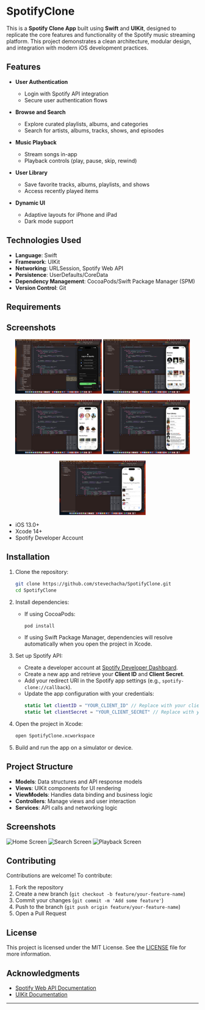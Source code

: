 # SpotifyClone

This is a **Spotify Clone App** built using **Swift** and **UIKit**, designed to replicate the core features and functionality of the Spotify music streaming platform. This project demonstrates a clean architecture, modular design, and integration with modern iOS development practices.

## Features

- **User Authentication**

  - Login with Spotify API integration
  - Secure user authentication flows

- **Browse and Search**

  - Explore curated playlists, albums, and categories
  - Search for artists, albums, tracks, shows, and episodes

- **Music Playback**

  - Stream songs in-app
  - Playback controls (play, pause, skip, rewind)

- **User Library**

  - Save favorite tracks, albums, playlists, and shows
  - Access recently played items

- **Dynamic UI**

  - Adaptive layouts for iPhone and iPad
  - Dark mode support

## Technologies Used

- **Language**: Swift
- **Framework**: UIKit
- **Networking**: URLSession, Spotify Web API
- **Persistence**: UserDefaults/CoreData
- **Dependency Management**: CocoaPods/Swift Package Manager (SPM)
- **Version Control**: Git

## Requirements

## Screenshots

<p align="center">
  <img src="https://github.com/stevechacha/SpotifyClone/raw/main/Screenshot/1.png" width="45%" />
  <img src="https://github.com/stevechacha/SpotifyClone/raw/main/Screenshot/2.png" width="45%" />
</p>

<p align="center">
  <img src="https://github.com/stevechacha/SpotifyClone/raw/main/Screenshot/3.png" width="45%" />
  <img src="https://github.com/stevechacha/SpotifyClone/raw/main/Screenshot/4.png" width="45%" />
</p>

<p align="center">
  <img src="https://github.com/stevechacha/SpotifyClone/raw/main/Screenshot/5.png" width="45%" />
</p>

- iOS 13.0+
- Xcode 14+
- Spotify Developer Account

## Installation

1. Clone the repository:

   ```bash
   git clone https://github.com/stevechacha/SpotifyClone.git
   cd SpotifyClone
   ```

2. Install dependencies:

   - If using CocoaPods:
     ```bash
     pod install
     ```
   - If using Swift Package Manager, dependencies will resolve automatically when you open the project in Xcode.

3. Set up Spotify API:

   - Create a developer account at [Spotify Developer Dashboard](https://developer.spotify.com/dashboard/).
   - Create a new app and retrieve your **Client ID** and **Client Secret**.
   - Add your redirect URI in the Spotify app settings (e.g., `spotify-clone://callback`).
   - Update the app configuration with your credentials:
     ```swift
     static let clientID = "YOUR_CLIENT_ID" // Replace with your client ID
     static let clientSecret = "YOUR_CLIENT_SECRET" // Replace with your client secret
     ```

4. Open the project in Xcode:

   ```bash
   open SpotifyClone.xcworkspace
   ```

5. Build and run the app on a simulator or device.

## Project Structure

- **Models**: Data structures and API response models
- **Views**: UIKit components for UI rendering
- **ViewModels**: Handles data binding and business logic
- **Controllers**: Manage views and user interaction
- **Services**: API calls and networking logic

## Screenshots

![Home Screen](https://via.placeholder.com/400x800.png?text=Home+Screen)
![Search Screen](https://via.placeholder.com/400x800.png?text=Search+Screen)
![Playback Screen](https://via.placeholder.com/400x800.png?text=Playback+Screen)

## Contributing

Contributions are welcome! To contribute:

1. Fork the repository
2. Create a new branch (`git checkout -b feature/your-feature-name`)
3. Commit your changes (`git commit -m 'Add some feature'`)
4. Push to the branch (`git push origin feature/your-feature-name`)
5. Open a Pull Request

## License

This project is licensed under the MIT License. See the [LICENSE](LICENSE) file for more information.

## Acknowledgments

- [Spotify Web API Documentation](https://developer.spotify.com/documentation/web-api/)
- [UIKit Documentation](https://developer.apple.com/documentation/uikit/)

---


